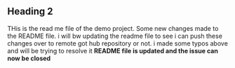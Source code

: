 ## Heading 2
THis is the read me file of the demo project.
Some new changes made to the README file.
i will bw updating the readme file to see i can push these changes over to remote 
got hub repository or not.
i made some typos above and will be trying to resolve it
**README file is updated and the issue can now be closed**


